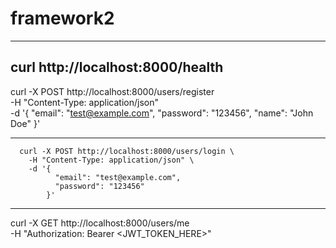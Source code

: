 # framework2
---------------------
curl http://localhost:8000/health
---------------------
curl -X POST http://localhost:8000/users/register \
  -H "Content-Type: application/json" \
  -d '{
        "email": "test@example.com",
        "password": "123456",
        "name": "John Doe"
      }'

---------------------
      curl -X POST http://localhost:8000/users/login \
        -H "Content-Type: application/json" \
        -d '{
              "email": "test@example.com",
              "password": "123456"
            }'



---------------------
curl -X GET http://localhost:8000/users/me \
  -H "Authorization: Bearer <JWT_TOKEN_HERE>"
